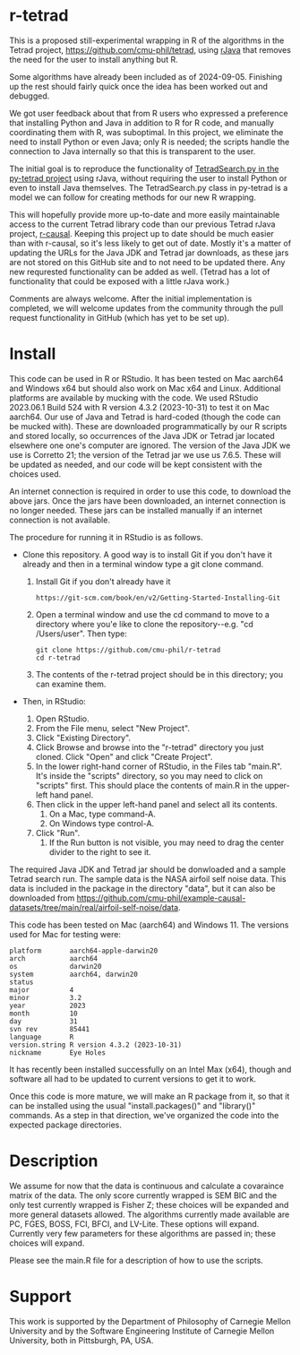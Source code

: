 # r-tetrad

This is a proposed still-experimental wrapping in R of the algorithms in the Tetrad project, https://github.com/cmu-phil/tetrad, using [rJava](https://rdrr.io/cran/rJava/man/) that removes the need for the user to install anything but R.

Some algorithms have already been included as of 2024-09-05. Finishing up the rest should fairly quick once the idea has been worked out and debugged.

We got user feedback about that from R users who expressed a preference that installing Python and Java in addition to R for R code, and manually coordinating them with R, was suboptimal. In this project, we eliminate the need to install Python or even Java; only R is needed; the scripts handle the connection to Java internally so that this is transparent to the user. 

The initial goal is to reproduce the functionality of [TetradSearch.py in the py-tetrad project](https://github.com/cmu-phil/py-tetrad/blob/main/pytetrad/tools/TetradSearch.py) using rJava, without requiring the user to install Python or even to install Java themselves. The TetradSearch.py class in py-tetrad is a model we can follow for creating methods for our new R wrapping.

This will hopefully provide more up-to-date and more easily maintainable access to the current Tetrad library code than our previous Tetrad rJava project, [r-causal](https://github.com/bd2kccd/r-causal). Keeping this project up to date should be much easier than with r-causal, so it's less likely to get out of date. Mostly it's a matter of updating the URLs for the Java JDK and Tetrad jar downloads, as these jars are not stored on this GitHub site and to not need to be updated there. Any new requrested functionality can be added as well. (Tetrad has a lot of functionality that could be exposed with a little rJava work.)

Comments are always welcome. After the initial implementation is completed, we will welcome updates from the community through the pull request functionality in GitHub (which has yet to be set up).

# Install

This code can be used in R or RStudio. It has been tested on Mac aarch64 and Windows x64 but should also work on Mac x64 and Linux. Additional platforms are available by mucking with the code. We used RStudio 2023.06.1 Build 524 with R version 4.3.2 (2023-10-31) to test it on Mac aarch64. Our use of Java and Tetrad is hard-coded (though the code can be mucked with). These are downloaded programmatically by our R scripts and stored locally, so occurrences of the Java JDK or Tetrad jar located elsewhere one one's computer are ignored. The version of the Java JDK we use is Corretto 21; the version of the Tetrad jar we use us 7.6.5. These will be updated as needed, and our code will be kept consistent with the choices used.

An internet connection is required in order to use this code, to download the above jars. Once the jars have been downloaded, an internet connection is no longer needed. These jars can be installed manually if an internet connection is not available.

The procedure for running it in RStudio is as follows.

* Clone this repository. A good way is to install Git if you don't have it already and then in a terminal window type a git clone command.
    1. Install Git if you don't already have it
        ```
        https://git-scm.com/book/en/v2/Getting-Started-Installing-Git
        ```
    1. Open a terminal window and use the cd command to move to a directory where you'e like to clone the repository--e.g. "cd /Users/user". Then type:
       ```
       git clone https://github.com/cmu-phil/r-tetrad
       cd r-tetrad
       ```
    1. The contents of the r-tetrad project should be in this directory; you can examine them.

* Then, in RStudio:
    1. Open RStudio.
    1. From the File menu, select "New Project".
    1. Click "Existing Directory".
    1. Click Browse and browse into the "r-tetrad" directory you just cloned. Click "Open" and click "Create Project".
    1. In the lower right-hand corner of RStudio, in the Files tab "main.R". It's inside the "scripts" directory, so you may need to click on "scripts" first. This should place the contents of main.R in the upper-left hand panel.
    1. Then click in the upper left-hand panel and select all its contents.
        1. On a Mac, type command-A.
        2. On Windows type control-A.
    1. Click "Run".
        1. If the Run button is not visible, you may need to drag the center divider to the right to see it.

The required Java JDK and Tetrad jar should be donwloaded and a sample Tetrad search run. The sample data is the NASA airfoil self noise data. This data is included in the package in the directory "data", but it can also be downloaded from https://github.com/cmu-phil/example-causal-datasets/tree/main/real/airfoil-self-noise/data.

This code has been tested on Mac (aarch64) and Windows 11. The versions used for Mac for testing were:

```
platform       aarch64-apple-darwin20      
arch           aarch64                     
os             darwin20                    
system         aarch64, darwin20           
status                                     
major          4                           
minor          3.2                         
year           2023                        
month          10                          
day            31                          
svn rev        85441                       
language       R                           
version.string R version 4.3.2 (2023-10-31)
nickname       Eye Holes
```

It has recently been installed successfully on an Intel Max (x64), though and software all had to be updated to current versions to get it to work.

Once this code is more mature, we will make an R package from it, so that it can be installed using the usual "install.packages()" and "library()" commands. As a step in that direction, we've organized the code into the expected package directories.

# Description

We assume for now that the data is continuous and calculate a covaraince matrix of the data. The only score currently wrapped is SEM BIC and the only test currently wrapped is Fisher Z; these choices will be expanded and more general datasets allowed. The algorithms currently made available are PC, FGES, BOSS, FCI, BFCI, and LV-Lite. These options will expand. Currently very few parameters for these algorithms are passed in; these choices will expand.

Please see the main.R file for a description of how to use the scripts.

# Support

This work is supported by the Department of Philosophy of Carnegie Mellon University and by the Software Engineering Institute of Carnegie Mellon University, both in Pittsburgh, PA, USA.
